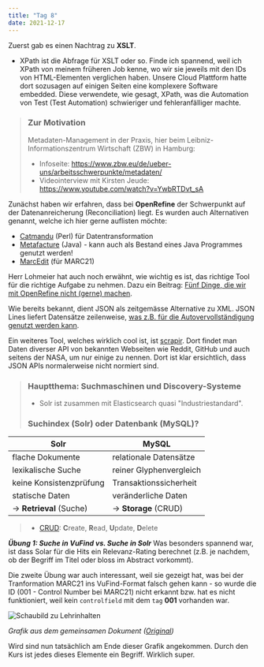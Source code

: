 ```yaml
---
title: "Tag 8"
date: 2021-12-17
---
```


Zuerst gab es einen Nachtrag zu **XSLT**. 

- XPath ist die Abfrage für XSLT oder so. Finde ich spannend, weil ich XPath von meinem früheren Job kenne, wo wir sie jeweils mit den IDs von HTML-Elementen verglichen haben. Unsere Cloud Plattform hatte dort sozusagen auf einigen Seiten eine komplexere Software embedded. Diese verwendete, wie gesagt, XPath, was die Automation von Test (Test Automation) schwieriger und fehleranfälliger machte.

> ### Zur Motivation  
> 
> Metadaten-Management in der Praxis, hier beim Leibniz-Informationszentrum Wirtschaft (ZBW) in Hamburg:
> * Infoseite: <https://www.zbw.eu/de/ueber-uns/arbeitsschwerpunkte/metadaten/>
> * Videointerview mit Kirsten Jeude: <https://www.youtube.com/watch?v=YwbRTDvt_sA>

Zunächst haben wir erfahren, dass bei **OpenRefine** der Schwerpunkt auf der Datenanreicherung (Reconciliation) liegt. Es wurden auch Alternativen genannt, welche ich hier gerne auflisten möchte:

* [Catmandu](https://librecat.org) (Perl) für Datentransformation
* [Metafacture](https://github.com/metafacture/metafacture-core) (Java) - kann auch als Bestand eines Java Programmes genutzt werden!
* [MarcEdit](https://marcedit.reeset.net) (für MARC21)

Herr Lohmeier hat auch noch erwähnt, wie wichtig es ist, das richtige Tool für die richtige Aufgabe zu nehmen. Dazu ein Beitrag: [Fünf Dinge, die wir mit OpenRefine nicht (gerne) machen](https://fdmlab.landesarchiv-bw.de/post/2021-09-fuenf-dinge-die-wir-mit-openrefine-nicht-machen/).

Wie bereits bekannt, dient JSON als zeitgemässe Alternative zu XML. JSON Lines liefert Datensätze zeilenweise, [was z.B. für die Autovervollständigung genutzt werden kann](https://lobid.org/gnd/api#buld_downloads).

Ein weiteres Tool, welches wirklich cool ist, ist [scrapir](https://scrapir.org/). Dort findet man Daten diverser API von bekannten Webseiten wie Reddit, GitHub und auch seitens der NASA, um nur einige zu nennen. Dort ist klar ersichtlich, dass JSON APIs normalerweise nicht normiert sind.

> ### Hauptthema: Suchmaschinen und Discovery-Systeme
>
> * Solr ist zusammen mit Elasticsearch quasi "Industriestandard".
> ### Suchindex (Solr) oder Datenbank (MySQL)?

| Solr                     | MySQL                   |
| ------------------------ | ----------------------- |
| flache Dokumente         | relationale Datensätze  |
| lexikalische Suche       | reiner Glyphenvergleich |
| keine Konsistenzprüfung  | Transaktionssicherheit  |
| statische Daten          | veränderliche Daten     |
| -> **Retrieval** (Suche) | -> **Storage** (CRUD)   |

> * [CRUD](https://de.wikipedia.org/wiki/CRUD): **C**reate, **R**ead, **U**pdate, **D**elete

***Übung 1: Suche in VuFind vs. Suche in Solr***
Was besonders spannend war, ist dass Solar für die Hits ein Relevanz-Rating berechnet (z.B. je nachdem, ob der Begriff im Titel oder bloss im Abstract vorkommt).

Die zweite Übung war auch interessant, weil sie gezeigt hat, was bei der Tranformation MARC21 ins VuFind-Format falsch gehen kann - so wurde die ID (001 - Control Number bei MARC21) nicht erkannt bzw. hat es nicht funktioniert, weil kein ```controlfield``` mit dem ```tag``` **001** vorhanden war.

![Schaubild zu Lehrinhalten](https://github.com/lhaeller/lerntagebuch/raw/master/img/schaubild-lehrinhalte.png)

*Grafik aus dem gemeinsamen Dokument ([Original](https://github.com/felixlohmeier/bibliotheks-und-archivinformatik/raw/master/images/schaubild-lehrinhalte.png))*

Wird sind nun tatsächlich am Ende dieser Grafik angekommen. Durch den Kurs ist jedes dieses Elemente ein Begriff. Wirklich super.
